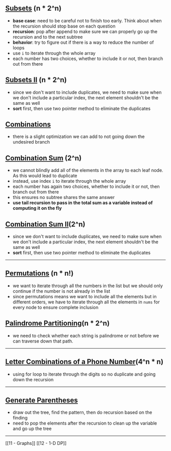 
## [Subsets](https://leetcode.com/problems/subsets/) (n * 2^n)
- **base case**: need to be careful not to finish too early. Think about when the recursion should stop base on each question 
- **recursion**: pop after append to make sure we can properly go up the recursion and to the next subtree 
- **behavior**: try to figure out if there is a way to reduce the number of loops
- use `i` to iterate through the whole array 
- each number has two choices, whether to include it or not, then branch out from there 

## [Subsets II](https://leetcode.com/problems/subsets-ii/description/) (n * 2^n)
- since we don't want to include duplicates, we need to make sure when we don't include a particular index, the next element shouldn't be the same as well 
- **sort** first, then use two pointer method to eliminate the duplicates  

## [Combinations](https://leetcode.com/problems/combinations/)
- there is a slight optimization we can add to not going down the undesired branch 

## [Combination Sum](https://leetcode.com/problems/combination-sum/) (2^n)
- we cannot blindly add all of the elements in the array to each leaf node. As this would lead to duplicate 
- instead, use index `i` to iterate through the whole array
- each number has again two choices, whether to include it or not, then branch out from there 
- this ensures no subtree shares the same answer
- **use tail recursion to pass in the total sum as a variable instead of computing it on the fly**

## [Combination Sum II](https://leetcode.com/problems/combination-sum-ii/description/)(2^n)
- since we don't want to include duplicates, we need to make sure when we don't include a particular index, the next element shouldn't be the same as well 
- **sort** first, then use two pointer method to eliminate the duplicates  

---
## [Permutations](https://leetcode.com/problems/permutations/) (n * n!)
- we want to iterate through all the numbers in the list but we should only continue if the number is not already in the list 
- since permutations means we want to include all the elements but in different orders, we have to iterate through all the elements in `nums` for every node to ensure complete inclusion 

## [Palindrome Partitioning](https://leetcode.com/problems/palindrome-partitioning/description/)(n * 2^n)
- we need to check whether each string is palindrome or not before we can traverse down that path. 

---
## [Letter Combinations of a Phone Number](https://leetcode.com/problems/letter-combinations-of-a-phone-number/)(4^n * n)
- using for loop to iterate through the digits so no duplicate and going down the recursion  

--- 
## [Generate Parentheses](https://leetcode.com/problems/generate-parentheses/)
- draw out the tree, find the pattern, then do recursion based on the finding 
- need to pop the elements after the recursion to clean up the variable and go up the tree 

---

[[11 - Graphs]]
[[12 - 1-D DP]]